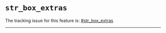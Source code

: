 # `str_box_extras`

The tracking issue for this feature is: [#str_box_extras]

[#str_box_extras]: https://github.com/rust-lang/rust/issues/41119

------------------------


